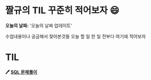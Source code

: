 # 짤규의 TIL 꾸준히 적어보자 😄

**오늘의 날짜:**  '오늘의 날짜 업데이트'

수업내용이나 궁금해서 찾아본것들 오늘 할 일 한 일 전부다 여기에 적어보자


# TIL

**:pen: [SQL 문제풀이](https://github.com/Jjalkyu/Jjalkyu.github.io/blob/main/README.md)**
